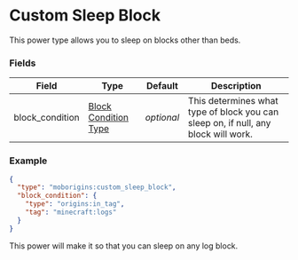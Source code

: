# Custom Sleep Block
This power type allows you to sleep on blocks other than beds.


### Fields
Field | Type | Default | Description
------|------|---------|-------------
block_condition | [Block Condition Type](https://origins.readthedocs.io/en/latest/types/block_condition_types/) | *optional* | This determines what type of block you can sleep on, if null, any block will work.


### Example
```json
{
  "type": "moborigins:custom_sleep_block",
  "block_condition": {
    "type": "origins:in_tag",
    "tag": "minecraft:logs"
  }
}
```
This power will make it so that you can sleep on any log block.
